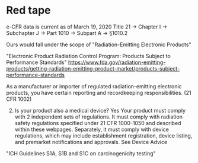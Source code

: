 # Red tape

e-CFR data is current as of March 19, 2020
Title 21 → Chapter I → Subchapter J → Part 1010 → Subpart A → §1010.2

Ours would fall under the scope of "Radiation-Emitting Electronic Products"

"Electronic Product Radiation Control Program: Products Subject to Performance Standards"
https://www.fda.gov/radiation-emitting-products/getting-radiation-emitting-product-market/products-subject-performance-standards

As a manufacturer or importer of regulated radiation-emitting electronic products, you have certain reporting and  recordkeeping responsibilities.  (21 CFR 1002)

2. Is your product also a medical device?
   Yes
   Your product must comply with 2 independent sets of regulations.  It must comply with radiation safety regulations specified under 21 CFR 1000-1050 and described within these webpages.  Separately, it must comply with device regulations, which may include establishment registration, device listing, and premarket notifications and approvals.  See  Device Advice 

"ICH Guidelines S1A, S1B and S1C on carcinogenicity testing"


